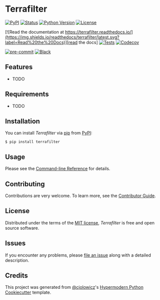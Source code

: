 # Terrafilter

[![PyPI](https://img.shields.io/pypi/v/terrafilter.svg)][pypi_]
[![Status](https://img.shields.io/pypi/status/terrafilter.svg)][status]
[![Python Version](https://img.shields.io/pypi/pyversions/terrafilter)][python version]
[![License](https://img.shields.io/pypi/l/terrafilter)][license]

[![Read the documentation at https://terrafilter.readthedocs.io/](https://img.shields.io/readthedocs/terrafilter/latest.svg?label=Read%20the%20Docs)][read the docs]
[![Tests](https://github.com/openfinch/terrafilter/workflows/Tests/badge.svg)][tests]
[![Codecov](https://codecov.io/gh/openfinch/terrafilter/branch/main/graph/badge.svg)][codecov]

[![pre-commit](https://img.shields.io/badge/pre--commit-enabled-brightgreen?logo=pre-commit&logoColor=white)][pre-commit]
[![Black](https://img.shields.io/badge/code%20style-black-000000.svg)][black]

[pypi_]: https://pypi.org/project/terrafilter/
[status]: https://pypi.org/project/terrafilter/
[python version]: https://pypi.org/project/terrafilter
[read the docs]: https://terrafilter.readthedocs.io/
[tests]: https://github.com/openfinch/terrafilter/actions?workflow=Tests
[codecov]: https://app.codecov.io/gh/openfinch/terrafilter
[pre-commit]: https://github.com/pre-commit/pre-commit
[black]: https://github.com/psf/black

## Features

- TODO

## Requirements

- TODO

## Installation

You can install _Terrafilter_ via [pip] from [PyPI]:

```console
$ pip install terrafilter
```

## Usage

Please see the [Command-line Reference] for details.

## Contributing

Contributions are very welcome.
To learn more, see the [Contributor Guide].

## License

Distributed under the terms of the [MIT license][license],
_Terrafilter_ is free and open source software.

## Issues

If you encounter any problems,
please [file an issue] along with a detailed description.

## Credits

This project was generated from [@cjolowicz]'s [Hypermodern Python Cookiecutter] template.

[@cjolowicz]: https://github.com/cjolowicz
[pypi]: https://pypi.org/
[hypermodern python cookiecutter]: https://github.com/cjolowicz/cookiecutter-hypermodern-python
[file an issue]: https://github.com/openfinch/terrafilter/issues
[pip]: https://pip.pypa.io/

<!-- github-only -->

[license]: https://github.com/openfinch/terrafilter/blob/main/LICENSE
[contributor guide]: https://github.com/openfinch/terrafilter/blob/main/CONTRIBUTING.md
[command-line reference]: https://terrafilter.readthedocs.io/en/latest/usage.html
